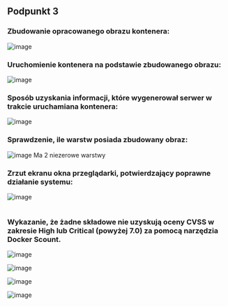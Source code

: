 
## Podpunkt 3
### Zbudowanie opracowanego obrazu kontenera:
![image](https://github.com/MRCNWJCK/chmury_zadanie1/assets/106474992/ca429c63-1b89-45ea-9afa-72e96cac8198)
### Uruchomienie kontenera na podstawie zbudowanego obrazu:
![image](https://github.com/MRCNWJCK/chmury_zadanie1/assets/106474992/556bec8d-8dbf-4d9f-8c2e-e9c2df8b2bd5)
### Sposób uzyskania informacji, które wygenerował serwer w trakcie uruchamiana kontenera:
![image](https://github.com/MRCNWJCK/chmury_zadanie1/assets/106474992/359b04ed-60c3-4e74-b95d-d95ffc70aa66)
### Sprawdzenie, ile warstw posiada zbudowany obraz:
![image](https://github.com/MRCNWJCK/chmury_zadanie1/assets/106474992/ae3e2861-7d58-423a-b2ef-edcc575646bc)
Ma 2 niezerowe warstwy
### Zrzut ekranu okna przeglądarki, potwierdzający poprawne działanie systemu:
![image](https://github.com/MRCNWJCK/chmury_zadanie1/assets/106474992/077f5a82-98bb-44ef-884c-d01e2713a72d)

#
### Wykazanie, że żadne składowe nie uzyskują oceny CVSS w zakresie High lub Critical (powyżej 7.0) za pomocą narzędzia Docker Scount.
![image](https://github.com/MRCNWJCK/chmury_zadanie1/assets/106474992/f25523d2-17ce-4c4d-8b30-8518534ce26a)


![image](https://github.com/MRCNWJCK/chmury_zadanie1/assets/106474992/5a0b0a18-835c-4b9a-ba21-37224164cff1)


![image](https://github.com/MRCNWJCK/chmury_zadanie1/assets/106474992/44a9402a-9f3d-4c9c-8839-b02c145e66dd)


![image](https://github.com/MRCNWJCK/chmury_zadanie1/assets/106474992/d409c142-8f31-4859-9a34-e60045851736)




